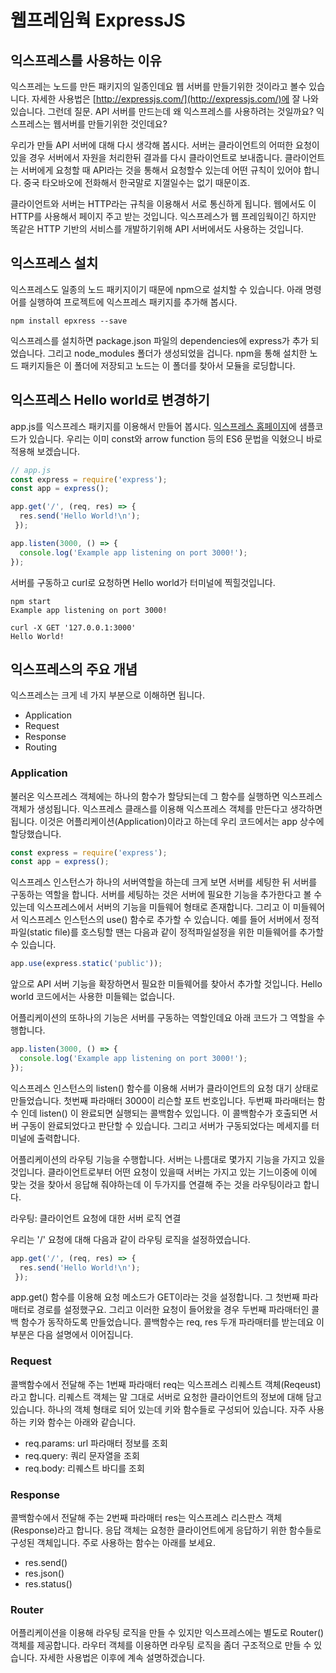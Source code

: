 웹프레임웍 ExpressJS
=================

## 익스프레스를 사용하는 이유

익스프레는 노드를 만든 패키지의 일종인데요 웹 서버를 만들기위한 것이라고 볼수 있습니다. 자세한 사용법은 [http://expressjs.com/](http://expressjs.com/)에 잘 나와있습니다. 그런데 질문. API 서버를 만드는데 왜 익스프레스를 사용하려는 것일까요? 익스프레스는 웹서버를 만들기위한 것인데요?

우리가 만들 API 서버에 대해 다시 생각해 봅시다. 서버는 클라이언트의 어떠한 요청이 있을 경우 서버에서 자원을 처리한뒤 결과를 다시 클라이언트로 보내줍니다. 클라이언트는 서버에게 요청할 때 API라는 것을 통해서 요청할수 있는데 어떤 규칙이 있어야 합니다. 중국 타오바오에 전화해서 한국말로 지껄일수는 없기 때문이죠.

클라이언트와 서버는 HTTP라는 규칙을 이용해서 서로 통신하게 됩니다. 웹에서도 이 HTTP를 사용해서 페이지 주고 받는 것입니다. 익스프레스가 웹 프레임웍이긴 하지만 똑같은 HTTP 기반의 서비스를 개발하기위해 API 서버에서도 사용하는 것입니다.

## 익스프레스 설치

익스프레스도 일종의 노드 패키지이기 때문에 npm으로 설치할 수 있습니다. 아래 명령어를 실행하여 프로젝트에 익스프레스 패키지를 추가해 봅시다.

```
npm install epxress --save
```

익스프레스를 설치하면 package.json 파일의 dependencies에 express가 추가 되었습니다. 그리고 node_modules 폴더가 생성되었을 겁니다. npm을 통해 설치한 노드 패키지들은 이 폴더에 저장되고 노드는 이 폴더를 찾아서 모듈을 로딩합니다.

## 익스프레스 Hello world로 변경하기

app.js를 익스프레스 패키지를 이용해서 만들어 봅시다. [익스프레스 홈페이지]()에 샘플코드가 있습니다. 우리는 이미 const와 arrow function 등의 ES6 문법을 익혔으니 바로 적용해 보겠습니다.

```javascript
// app.js
const express = require('express');
const app = express();

app.get('/', (req, res) => {
  res.send('Hello World!\n');
 });

app.listen(3000, () => {
  console.log('Example app listening on port 3000!');
});
```

서버를 구동하고 curl로 요청하면 Hello world가 터미널에 찍힐것입니다.

```
npm start
Example app listening on port 3000!
```

```
curl -X GET '127.0.0.1:3000'
Hello World!
```


## 익스프레스의 주요 개념

익스프레스는 크게 네 가지 부분으로 이해하면 됩니다.

* Application
* Request
* Response
* Routing


### Application

불러온 익스프레스 객체에는 하나의 함수가 할당되는데 그 함수를 실행하면 익스프레스 객체가 생성됩니다. 익스프레스 클래스를 이용해 익스프레스 객체를 만든다고 생각하면 됩니다. 이것은 어플리케이션(Application)이라고 하는데 우리 코드에서는 app 상수에 할당했습니다.

```javascript
const express = require('express');
const app = express();
```

익스프레스 인스턴스가 하나의 서버역할을 하는데 크게 보면 서버를 세팅한 뒤 서버를 구동하는 역할을 합니다. 서버를 세팅하는 것은 서버에 필요한 기능을 추가한다고 볼 수 있는데 익스프레스에서 서버의 기능을 미들웨어 형태로 존재합니다. 그리고 이 미들웨어서 익스프레스 인스턴스의 use() 함수로 추가할 수 있습니다. 예를 들어 서버에서 정적파일(static file)를 호스팅할 땐는 다음과 같이 정적파일설정을 위한 미들웨어를 추가할 수 있습니다.

```javascript
app.use(express.static('public'));
```

앞으로 API 서버 기능을 확장하면서 필요한 미들웨어를 찾아서 추가할 것입니다. Hello world 코드에서는 사용한 미들웨는 없습니다.

어플리케이션의 또하나의 기능은 서버를 구동하는 역할인데요 아래 코드가 그 역할을 수행합니다.

```javascript
app.listen(3000, () => {
  console.log('Example app listening on port 3000!');
});
```

익스프레스 인스턴스의 listen() 함수를 이용해 서버가 클라이언트의 요청 대기 상태로 만들었습니다. 첫번째 파라매터 3000이 리슨할 포트 번호입니다. 두번째 파라매터는 함수 인데 listen() 이 완료되면 실행되는 콜백함수 있입니다. 이 콜백함수가 호출되면 서버 구동이 완료되었다고 판단할 수 있습니다. 그리고 서버가 구동되었다는 메세지를 터미널에 출력합니다.

어플리케이션의 라우팅 기능을 수행합니다. 서버는 나름대로 몇가지 기능을 가지고 있을 것입니다. 클라이언트로부터 어떤 요청이 있을때 서버는 가지고 있는 기느이중에 이에 맞는 것을 찾아서 응답해 줘야하는데 이 두가지를 연결해 주는 것을 라우팅이라고 합니다.

라우팅: 클라이언트 요청에 대한 서버 로직 연결

우리는 '/' 요청에 대해 다음과 같이 라우팅 로직을 설정하였습니다.

```javascript
app.get('/', (req, res) => {
  res.send('Hello World!\n');
 });
```

app.get() 함수를 이용해 요청 메소드가 GET이라는 것을 설정합니다. 그 첫번째 파라매터로 경로를 설정했구요. 그리고 이러한 요청이 들어왔을 경우 두번째 파라매터인 콜백 함수가 동작하도록 만들었습니다. 콜백함수는 req, res 두개 파라매터를 받는데요 이부분은 다음 설명에서 이어집니다.


### Request

콜백함수에서 전달해 주는 1번째 파라매터 req는 익스프레스 리퀘스트 객체(Reqeust)라고 합니다. 리퀘스트 객체는 말 그대로 서버로 요청한 클라이언트의 정보에 대해 담고 있습니다. 하나의 객체 형태로 되어 있는데 키와 함수들로 구성되어 있습니다. 자주 사용하는 키와 함수는 아래와 같습니다.

* req.params: url 파라매터 정보를 조회
* req.query: 쿼리 문자열을 조회
* req.body: 리퀘스트 바디를 조회


### Response

콜백함수에서 전달해 주는 2번째 파라매터 res는 익스프레스 리스판스 객체(Response)라고 합니다. 응답 객체는 요청한 클라이언트에게 응답하기 위한 함수들로 구성된 객체입니다. 주로 사용하는 함수는 아래를 보세요.

* res.send()
* res.json()
* res.status()


### Router

어플리케이션을 이용해 라우팅 로직을 만들 수 있지만 익스프레스에는 별도로 Router() 객체를 제공합니다. 라우터 객체를 이용하면 라우팅 로직을 좀더 구조적으로 만들 수 있습니다. 자세한 사용법은 이후에 계속 설명하겠습니다.
